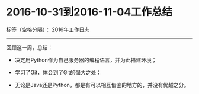 ﻿# 2016-10-31到2016-11-04工作总结

标签（空格分隔）： 2016年工作日志

---

回顾这一周，总结：

 - 决定用Python作为自己服务器的编程语言，并为此搭建环境；

 - 学习了Git，体会到了Git的强大之处；

 - 无论是Java还是Python，都是有可以相互借鉴的地方的，并没有优越之分。
   



